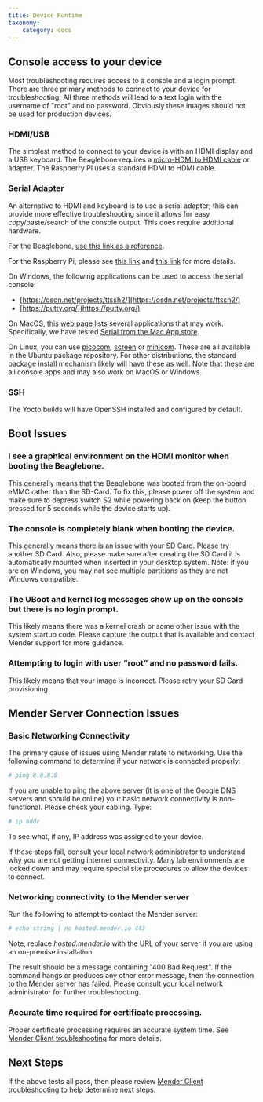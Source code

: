 ```yaml
---
title: Device Runtime
taxonomy:
    category: docs
---
```


## Console access to your device

Most troubleshooting requires access to a console and a login prompt.
There are three primary methods to connect to your device for
troubleshooting. All three methods will lead to a text login with the
username of "root" and no password. Obviously these images should not
be used for production devices.

### HDMI/USB

The simplest method to connect to your device is with an HDMI display
and a USB keyboard. The Beaglebone requires a
[micro-HDMI to HDMI cable](https://elinux.org/Beagleboard:BeagleBone_Black_Accessories#HDMI_Cables)
or adapter. The Raspberry Pi uses a standard HDMI to HDMI cable.

### Serial Adapter
An alternative to HDMI and keyboard is to use a serial adapter; this
can provide more effective troubleshooting since it allows for easy
copy/paste/search of the console output. This does require additional
hardware.

For the Beaglebone,
[use this link as a reference](https://elinux.org/Beagleboard:BeagleBone_Black_Serial).

For the Raspberry Pi, please see
[this link](https://elinux.org/RPi_Serial_Connection) and
[this link](https://learn.adafruit.com/adafruits-raspberry-pi-lesson-5-using-a-console-cable/overview)
for more details.

On Windows, the following applications can be used to access the serial console:
* [https://osdn.net/projects/ttssh2/](https://osdn.net/projects/ttssh2/)
* [https://putty.org/](https://putty.org/)

On MacOS, [this web page](https://pbxbook.com/other/mac-ser.html)
lists several applications that may work.  Specifically, we have
tested
[Serial from the Mac App store](https://itunes.apple.com/us/app/serial/id877615577?mt=12).

On Linux, you can use
[picocom](https://github.com/npat-efault/picocom),
[screen](https://www.gnu.org/software/screen/) or
[minicom](https://en.wikipedia.org/wiki/Minicom). These are all
available in the Ubuntu package repository. For other distributions,
the standard package install mechanism likely will have these as
well. Note that these are all console apps and may also work on MacOS
or Windows.

### SSH

The Yocto builds will have OpenSSH installed and configured by
default.


## Boot Issues

### I see a graphical environment on the HDMI monitor when booting the Beaglebone.

   This generally means that the Beaglebone was booted from
   the on-board eMMC rather than the SD-Card.  To fix this, please
   power off the system and make sure to depress switch S2 while
   powering back on (keep the button pressed for 5 seconds while the
   device starts up).

### The console is completely blank when booting the device.
   
   This generally means there is an issue with your SD Card.  Please
   try another SD Card. Also, please make sure after creating the SD
   Card it is automatically mounted when inserted in your desktop
   system. Note: if you are on Windows, you may not see multiple
   partitions as they are not Windows compatible.

### The UBoot and kernel log messages show up on the console but there is no login prompt.
   
   This likely means there was a kernel crash or some other issue with
   the system startup code. Please capture the output that is
   available and contact Mender support for more guidance.

### Attempting to login with user “root” and no password fails.

   This likely means that your image is incorrect. Please retry your SD
   Card provisioning.

## Mender Server Connection Issues

### Basic Networking Connectivity

   The primary cause of issues using Mender relate to networking. Use
   the following command to determine if your network is connected
   properly:

   ```bash
   # ping 8.8.8.8
   ```

   If you are unable to ping the above server (it is one of the Google
   DNS servers and should be online) your basic network connectivity
   is non-functional.  Please check your cabling.  Type:

   ```bash
   # ip addr
   ```

   To see what, if any, IP address was assigned to your device.

   If these steps fail, consult your local network administrator to
   understand why you are not getting internet connectivity.  Many lab
   environments are locked down and may require special site
   procedures to allow the devices to connect.

### Networking connectivity to the Mender server

   Run the following to attempt to contact the Mender server:

   ```bash
   # echo string | nc hosted.mender.io 443
   ```

   Note, replace *hosted.mender.io* with the URL of your server if you
   are using an on-premise installation

   The result should be a message containing "400 Bad Request". If the
   command hangs or produces any other error message, then the
   connection to the Mender server has failed. Please consult your
   local network administrator for further troubleshooting.

### Accurate time required for certificate processing.

   Proper certificate processing requires an accurate system time. See
   [Mender Client troubleshooting](../mender-client#certificate-expired-or-not-yet-valid)
   for more details.

## Next Steps

If the above tests all pass, then please review [Mender Client troubleshooting](../mender-client) to help determine next steps.
